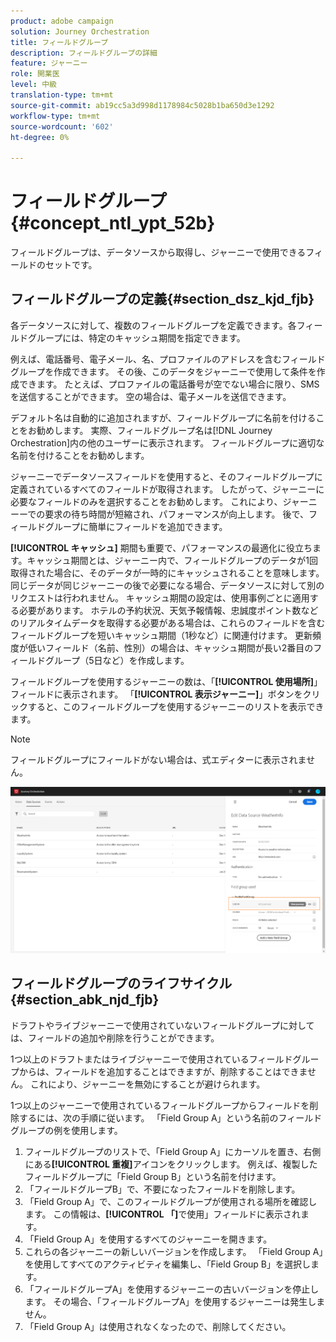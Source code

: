 ```yaml
---
product: adobe campaign
solution: Journey Orchestration
title: フィールドグループ
description: フィールドグループの詳細
feature: ジャーニー
role: 開業医
level: 中級
translation-type: tm+mt
source-git-commit: ab19cc5a3d998d1178984c5028b1ba650d3e1292
workflow-type: tm+mt
source-wordcount: '602'
ht-degree: 0%

---
```




# フィールドグループ {#concept_ntl_ypt_52b}

フィールドグループは、データソースから取得し、ジャーニーで使用できるフィールドのセットです。

## フィールドグループの定義{#section_dsz_kjd_fjb}

各データソースに対して、複数のフィールドグループを定義できます。各フィールドグループには、特定のキャッシュ期間を指定できます。

例えば、電話番号、電子メール、名、プロファイルのアドレスを含むフィールドグループを作成できます。 その後、このデータをジャーニーで使用して条件を作成できます。 たとえば、プロファイルの電話番号が空でない場合に限り、SMSを送信することができます。 空の場合は、電子メールを送信できます。

デフォルト名は自動的に追加されますが、フィールドグループに名前を付けることをお勧めします。 実際、フィールドグループ名は[!DNL Journey Orchestration]内の他のユーザーに表示されます。 フィールドグループに適切な名前を付けることをお勧めします。

ジャーニーでデータソースフィールドを使用すると、そのフィールドグループに定義されているすべてのフィールドが取得されます。 したがって、ジャーニーに必要なフィールドのみを選択することをお勧めします。 これにより、ジャーニーーでの要求の待ち時間が短縮され、パフォーマンスが向上します。 後で、フィールドグループに簡単にフィールドを追加できます。

**[!UICONTROL キャッシュ]** 期間も重要で、パフォーマンスの最適化に役立ちます。キャッシュ期間とは、ジャーニー内で、フィールドグループのデータが1回取得された場合に、そのデータが一時的にキャッシュされることを意味します。 同じデータが同じジャーニーの後で必要になる場合、データソースに対して別のリクエストは行われません。 キャッシュ期間の設定は、使用事例ごとに適用する必要があります。 ホテルの予約状況、天気予報情報、忠誠度ポイント数などのリアルタイムデータを取得する必要がある場合は、これらのフィールドを含むフィールドグループを短いキャッシュ期間（1秒など）に関連付けます。 更新頻度が低いフィールド（名前、性別）の場合は、キャッシュ期間が長い2番目のフィールドグループ（5日など）を作成します。

フィールドグループを使用するジャーニーの数は、「**[!UICONTROL 使用場所]**」フィールドに表示されます。 「**[!UICONTROL 表示ジャーニー]**」ボタンをクリックすると、このフィールドグループを使用するジャーニーのリストを表示できます。

>[!NOTE]
>
>フィールドグループにフィールドがない場合は、式エディターに表示されません。

![](../assets/journey3bis.png)

## フィールドグループのライフサイクル{#section_abk_njd_fjb}

ドラフトやライブジャーニーで使用されていないフィールドグループに対しては、フィールドの追加や削除を行うことができます。

1つ以上のドラフトまたはライブジャーニーで使用されているフィールドグループからは、フィールドを追加することはできますが、削除することはできません。 これにより、ジャーニーを無効にすることが避けられます。

1つ以上のジャーニーで使用されているフィールドグループからフィールドを削除するには、次の手順に従います。 「Field Group A」という名前のフィールドグループの例を使用します。

1. フィールドグループのリストで、「Field Group A」にカーソルを置き、右側にある&#x200B;**[!UICONTROL 重複]**&#x200B;アイコンをクリックします。 例えば、複製したフィールドグループに「Field Group B」という名前を付けます。
1. 「フィールドグループB」で、不要になったフィールドを削除します。
1. 「Field Group A」で、このフィールドグループが使用される場所を確認します。 この情報は、**[!UICONTROL 「]**&#x200B;で使用」フィールドに表示されます。
1. 「Field Group A」を使用するすべてのジャーニーを開きます。
1. これらの各ジャーニーの新しいバージョンを作成します。 「Field Group A」を使用してすべてのアクティビティを編集し、「Field Group B」を選択します。
1. 「フィールドグループA」を使用するジャーニーの古いバージョンを停止します。 その場合、「フィールドグループA」を使用するジャーニーは発生しません。
1. 「Field Group A」は使用されなくなったので、削除してください。
